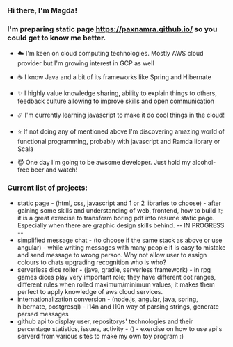 ### Hi there, I'm Magda!
### I'm preparing static page https://paxnamra.github.io/ so you could get to know me better.

- :cloud: I'm keen on cloud computing technologies. Mostly AWS cloud provider but I'm growing interest in GCP as well 
- :coffee: I know Java and a bit of its frameworks like Spring and Hibernate
- :sparkles: I highly value knowledge sharing, ability to explain things to others, feedback culture allowing to improve skills and open communication 

- :comet: I'm currently learning javascript to make it do cool things in the cloud! 
- :star: If not doing any of mentioned above I'm discovering amazing world of functional programming, probably with javascript and Ramda library or Scala
- :smiling_imp: One day I'm going to be awsome developer. Just hold my alcohol-free beer and watch!

### Current list of projects:
* static page - (html, css, javascript and 1 or 2 libraries to choose) - after gaining some skills and understanding of web, frontend, how to build it; it is a great exercise to transform boring pdf into resume static page. Especially when there are graphic design skills behind. -- IN PROGRESS --
* simplified message chat - (to choose if the same stack as above or use angular) - while writing messages with many people it is easy to mistake and send message to wrong person. Why not allow user to assign colours to chats upgrading recognition who is who?
* serverless dice roller - (java, gradle, serverless framework) - in rpg games dices play very important role; they have different dot ranges, different rules when rolled maximum/minimum values; it makes them perfect to apply knowledge of aws cloud services.
* internationalization conversion - (node.js, angular, java, spring, hibernate, postgresql) - i14n and l10n way of parsing strings, generate parsed messages
* github api to display user, repositorys' technologies and their percentage statistics, issues, activity - () - exercise on how to use api's serverd from various sites to make my own toy program :)
